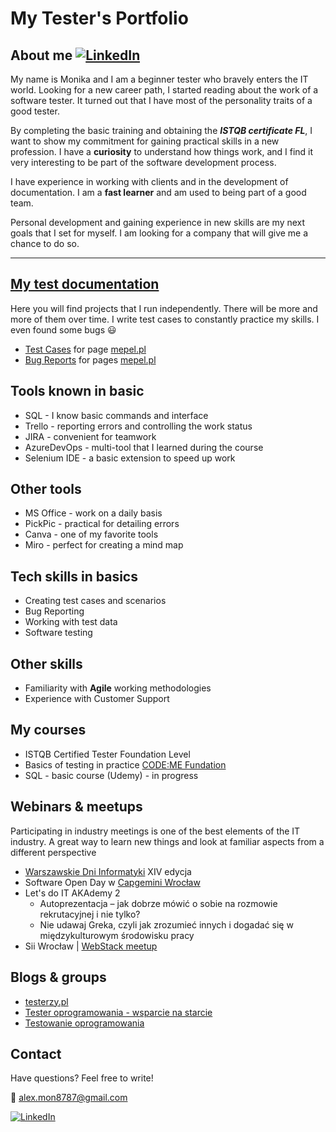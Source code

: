 # My Tester's Portfolio

## About me  [![LinkedIn](https://img.shields.io/badge/-LinkedIn-blue)](https://www.linkedin.com/in/monika-dzik-wro-test76aa/)
My name is Monika and I am a beginner tester who bravely enters the IT world. Looking for a new career path, I started reading about the work of a software tester. It turned out that I have most of the personality traits of a good tester.

By completing the basic training and obtaining the ***ISTQB certificate FL***, I want to show my commitment for gaining practical skills in a new profession. I have a **curiosity** to understand how things work, and I find it very interesting to be part of the software development process.

I have experience in working with clients and in the development of documentation. I am a **fast learner** and am used to being part of a good team.

Personal development and gaining experience in new skills are my next goals that I set for myself.  I am looking for a company that will give me a chance to do so.


---


## [My test documentation](https://github.com/MonikaDzik/test_cases)
Here you will find projects that I run independently. There will be more and more of them over time. I write test cases to constantly practice my skills.
I even found some bugs :smiley:

* [Test Cases](https://github.com/MonikaDzik/test_cases/blob/main/README.md#test-cases-paperclip) for page [mepel.pl](https://mepel.pl/)
* [Bug Reports](https://github.com/MonikaDzik/test_cases#bug-reports-bug) for pages [mepel.pl](https://mepel.pl/)


## Tools known in basic 
* SQL - I know basic commands and interface
* Trello - reporting errors and controlling the work status
* JIRA - convenient for teamwork
* AzureDevOps - multi-tool that I learned during the course
* Selenium IDE - a basic extension to speed up work

## Other tools
* MS Office - work on a daily basis
* PickPic - practical for detailing errors
* Canva - one of my favorite tools 
* Miro - perfect for creating a mind map

## Tech skills in basics
* Creating test cases and scenarios
* Bug Reporting
* Working with test data
* Software testing

## Other skills
* Familiarity with **Agile** working methodologies
* Experience with Customer Support

## My courses
* ISTQB Certified Tester Foundation Level
* Basics of testing in practice [CODE:ME Fundation](https://codeme.pl/)
* SQL - basic course (Udemy) - in progress

## Webinars & meetups
Participating in industry meetings is one of the best elements of the IT industry. A great way to learn new things and look at familiar aspects from a different perspective

* [Warszawskie Dni Informatyki](https://warszawskiedniinformatyki.pl) XIV edycja 
* Software Open Day w [Capgemini Wrocław](https://www.linkedin.com/posts/capgemini_capgeminipl-capgeminipolska-getthefutureyouwant-activity-7028345146916151297-H7UA?utm_source=share&utm_medium=member_desktop)
* Let's do IT AKAdemy 2  
   * Autoprezentacja – jak dobrze mówić o sobie na rozmowie rekrutacyjnej i nie tylko?
   * Nie udawaj Greka, czyli jak zrozumieć innych i dogadać się w międzykulturowym środowisku pracy
* Sii Wrocław | [WebStack meetup](https://sii.pl/wydarzenia/webstack-meetup/#msdynttrid=DLpY8F_tRsblME_tMAskeoEs6nS09WLVaQcdsiuQWyA)

## Blogs & groups
* [testerzy.pl](https://testerzy.pl/)
* [Tester oprogramowania - wsparcie na starcie](https://www.facebook.com/groups/testeroprogramowania)
* [Testowanie oprogramowania](https://www.facebook.com/groups/TestowanieOprogramowania)

## Contact
Have questions? Feel free to write!

:email: alex.mon8787@gmail.com

[![LinkedIn](https://img.shields.io/badge/Here%20Is%20My%20Profile-LinkedIn-informational)](https://www.linkedin.com/in/monika-dzik-wro-test76aa/)
